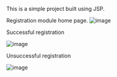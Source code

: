 ﻿This is a simple project built using JSP.

Registration module home page.
![image](https://github.com/user-attachments/assets/ab04812e-fe23-452e-8d27-8c8ae5b30aec)

Successful registration

![image](https://github.com/user-attachments/assets/9ad7d184-6083-4e16-aa7d-53277cc13449)

Unsuccessful registration

![image](https://github.com/user-attachments/assets/544cfb2e-c244-4de4-99c4-b26acac28c75)
